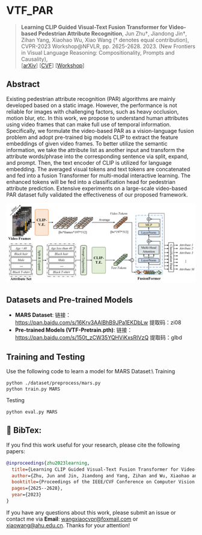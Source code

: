 

# VTF_PAR
> **Learning CLIP Guided Visual-Text Fusion Transformer for Video-based Pedestrian Attribute Recognition**, Jun Zhu†, Jiandong Jin†, Zihan Yang, Xiaohao Wu, Xiao Wang († denotes equal contribution), CVPR-2023 Workshop@NFVLR, pp. 2625-2628. 2023. (New Frontiers in Visual Language Reasoning: Compositionality, Prompts and Causality),  
[[arXiv](https://arxiv.org/abs/2304.10091)]
[[CVF](https://openaccess.thecvf.com/content/CVPR2023W/NFVLR/papers/Zhu_Learning_CLIP_Guided_Visual-Text_Fusion_Transformer_for_Video-Based_Pedestrian_Attribute_CVPRW_2023_paper.pdf)] 
[[Workshop](https://nfvlr-workshop.github.io/)] 


## Abstract 
Existing pedestrian attribute recognition (PAR) algorithms are mainly developed based on a static image. However, the performance is not reliable for images with challenging factors, such as heavy occlusion, motion blur, etc. In this work, we propose to understand human attributes using video frames that can make full use of temporal information. Specifically, we formulate the video-based PAR as a vision-language fusion problem and adopt pre-trained big models CLIP to extract the feature embeddings of given video frames. To better utilize the semantic information, we take the attribute list as another input and transform the attribute words/phrase into the corresponding sentence via split, expand, and prompt. Then, the text encoder of CLIP is utilized for language embedding. The averaged visual tokens and text tokens are concatenated and fed into a fusion Transformer for multi-modal interactive learning. The enhanced tokens will be fed into a classification head for pedestrian attribute prediction. Extensive experiments on a large-scale video-based PAR dataset fully validated the effectiveness of our proposed framework. 

<img src="https://github.com/Event-AHU/VTF_PAR/blob/main/figures/frameworkV4.jpg" width="600">


## Datasets and Pre-trained Models 

* **MARS Dataset**: 链接：https://pan.baidu.com/s/16Krv3AAlBhB9JPa1EKDbLw 提取码：zi08 
* **Pre-trained Models (VTF-Pretrain.pth)**: 链接：https://pan.baidu.com/s/150t_zCW35YQHViKxsRIVzQ  提取码：glbd 





## Training and Testing 
Use the following code to learn a model for MARS Dataset:\\
Training
```
python ./dataset/preprocess/mars.py
python train.py MARS
```
Testing
```
python eval.py MARS
```
## :page_with_curl: BibTex: 
If you find this work useful for your research, please cite the following papers: 

```bibtex
@inproceedings{zhu2023learning,
  title={Learning CLIP Guided Visual-Text Fusion Transformer for Video-based Pedestrian Attribute Recognition},
  author={Zhu, Jun and Jin, Jiandong and Yang, Zihan and Wu, Xiaohao and Wang, Xiao},
  booktitle={Proceedings of the IEEE/CVF Conference on Computer Vision and Pattern Recognition},
  pages={2625--2628},
  year={2023}
}
```

If you have any questions about this work, please submit an issue or contact me via **Email**: wangxiaocvpr@foxmail.com or xiaowang@ahu.edu.cn. Thanks for your attention! 




